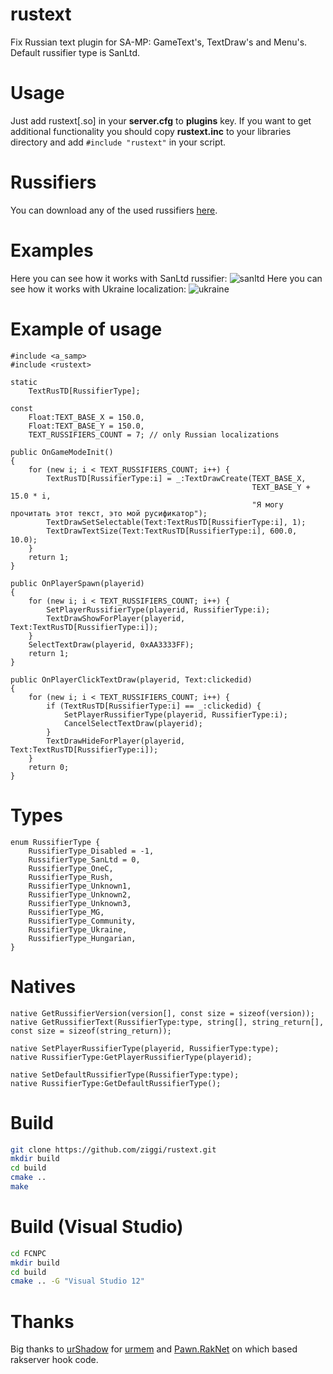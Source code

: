 # rustext
Fix Russian text plugin for SA-MP: GameText's, TextDraw's and Menu's. Default russifier type is SanLtd.

# Usage
Just add rustext[.so] in your **server.cfg** to **plugins** key. If you want to get additional functionality you should copy **rustext.inc** to your libraries directory and add `#include "rustext"` in your script.

# Russifiers
You can download any of the usеd russifiers [here](https://mega.nz/#F!tVhlhDCT!FK1xFcBalTA0ySY_JsryMg).

# Examples
Here you can see how it works with SanLtd russifier:
![sanltd](https://cloud.githubusercontent.com/assets/1020099/18914954/db9b4ade-8597-11e6-8d72-783cfd24fb99.png)
Here you can see how it works with Ukraine localization:
![ukraine](https://cloud.githubusercontent.com/assets/1020099/18914955/db9d95dc-8597-11e6-9c2b-6ae5cc05bc72.png)

# Example of usage
```Pawn
#include <a_samp>
#include <rustext>

static
	TextRusTD[RussifierType];

const
	Float:TEXT_BASE_X = 150.0,
	Float:TEXT_BASE_Y = 150.0,
	TEXT_RUSSIFIERS_COUNT = 7; // only Russian localizations

public OnGameModeInit()
{
	for (new i; i < TEXT_RUSSIFIERS_COUNT; i++) {
		TextRusTD[RussifierType:i] = _:TextDrawCreate(TEXT_BASE_X,
		                                              TEXT_BASE_Y + 15.0 * i,
		                                              "Я могу прочитать этот текст, это мой русификатор");
		TextDrawSetSelectable(Text:TextRusTD[RussifierType:i], 1);
		TextDrawTextSize(Text:TextRusTD[RussifierType:i], 600.0, 10.0);
	}
	return 1;
}

public OnPlayerSpawn(playerid)
{
	for (new i; i < TEXT_RUSSIFIERS_COUNT; i++) {
		SetPlayerRussifierType(playerid, RussifierType:i);
		TextDrawShowForPlayer(playerid, Text:TextRusTD[RussifierType:i]);
	}
	SelectTextDraw(playerid, 0xAA3333FF);
	return 1;
}

public OnPlayerClickTextDraw(playerid, Text:clickedid)
{
	for (new i; i < TEXT_RUSSIFIERS_COUNT; i++) {
		if (TextRusTD[RussifierType:i] == _:clickedid) {
			SetPlayerRussifierType(playerid, RussifierType:i);
			CancelSelectTextDraw(playerid);
		}
		TextDrawHideForPlayer(playerid, Text:TextRusTD[RussifierType:i]);
	}
	return 0;
}
```

# Types

```Pawn
enum RussifierType {
	RussifierType_Disabled = -1,
	RussifierType_SanLtd = 0,
	RussifierType_OneC,
	RussifierType_Rush,
	RussifierType_Unknown1,
	RussifierType_Unknown2,
	RussifierType_Unknown3,
	RussifierType_MG,
	RussifierType_Community,
	RussifierType_Ukraine,
	RussifierType_Hungarian,
}
```

# Natives

```Pawn
native GetRussifierVersion(version[], const size = sizeof(version));
native GetRussifierText(RussifierType:type, string[], string_return[], const size = sizeof(string_return));

native SetPlayerRussifierType(playerid, RussifierType:type);
native RussifierType:GetPlayerRussifierType(playerid);

native SetDefaultRussifierType(RussifierType:type);
native RussifierType:GetDefaultRussifierType();
```

# Build
```bash
git clone https://github.com/ziggi/rustext.git
mkdir build
cd build
cmake ..
make
```

# Build (Visual Studio)
```bash
cd FCNPC
mkdir build
cd build
cmake .. -G "Visual Studio 12"
```

# Thanks

Big thanks to [urShadow](https://github.com/urShadow) for [urmem](https://github.com/urShadow/urmem) and [Pawn.RakNet](https://github.com/urShadow/Pawn.RakNet) on which based rakserver hook code.